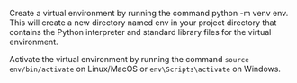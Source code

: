 Create a virtual environment by running the command python -m venv env. This will create a new directory named env in your project directory that contains the Python interpreter and standard library files for the virtual environment.

Activate the virtual environment by running the command `source env/bin/activate` on Linux/MacOS or `env\Scripts\activate` on Windows.
